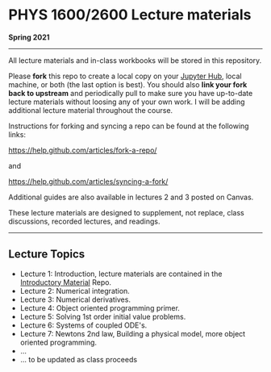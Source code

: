 # PHYS 1600/2600 Lecture materials
**Spring 2021**
___

All lecture materials and in-class workbooks will be stored in this repository. 

Please **fork** this repo to create a local copy on your [Jupyter Hub](https://phys1600.jupyter.brown.edu), local machine, or both (the last option is best). You should also **link your fork back to upstream** and periodically pull to make sure you have up-to-date lecture materials without loosing any of your own work. I will be adding additional lecture material throughout the course. 

Instructions for forking and syncing a repo can be found at the following links:

https://help.github.com/articles/fork-a-repo/

and

https://help.github.com/articles/syncing-a-fork/

Additional guides are also available in lectures 2 and 3 posted on Canvas. 

These lecture materials are designed to supplement, not replace, class discussions, recorded lectures, and readings.

---

## Lecture Topics
* Lecture 1: Introduction, lecture materials are contained in the [Introductory Material](https://github.com/PHYS1600Spring2021/IntroMaterial) Repo.
* Lecture 2: Numerical integration.
* Lecture 3: Numerical derivatives.
* Lecture 4: Object oriented programming primer.
* Lecture 5: Solving 1st order initial value problems.
* Lecture 6: Systems of coupled ODE's. 
* Lecture 7: Newtons 2nd law, Building a physical model, more object oriented programming.
* ...
* ... to be updated as class proceeds

